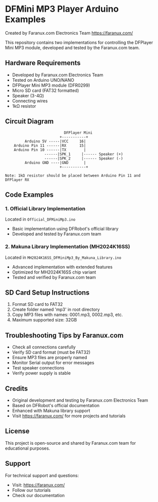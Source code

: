 # DFMini MP3 Player Arduino Examples
Created by Faranux.com Electronics Team
https://faranux.com/

This repository contains two implementations for controlling the DFPlayer Mini MP3 module, developed and tested by the Faranux.com team.

## Hardware Requirements
* Developed by Faranux.com Electronics Team
* Tested on Arduino UNO/NANO
* DFPlayer Mini MP3 module (DFR0299)
* Micro SD card (FAT32 formatted)
* Speaker (3-4Ω)
* Connecting wires
* 1kΩ resistor

## Circuit Diagram
```
                           DFPlayer Mini
                         +-----------+
         Arduino 5V -----|VCC     16|
    Arduino Pin 11 ------|RX      15|
    Arduino Pin 10 ------|TX        |
                  ------|SPK_1     |------ Speaker (+)
                  ------|SPK_2     |------ Speaker (-)
         Arduino GND ----|GND       |
                         +-----------+

Note: 1kΩ resistor should be placed between Arduino Pin 11 and DFPlayer RX
```

## Code Examples

### 1. Official Library Implementation
Located in `Official_DFMiniMp3.ino`
- Basic implementation using DFRobot's official library
- Developed and tested by Faranux.com team

### 2. Makuna Library Implementation (MH2024K16SS)
Located in `MH2024K16SS_DFMiniMp3_By_Makuna_Library.ino`
- Advanced implementation with extended features
- Optimized for MH2024K16SS chip variant
- Tested and verified by Faranux.com team

## SD Card Setup Instructions
1. Format SD card to FAT32
2. Create folder named 'mp3' in root directory
3. Copy MP3 files with names: 0001.mp3, 0002.mp3, etc.
4. Maximum supported size: 32GB

## Troubleshooting Tips by Faranux.com
* Check all connections carefully
* Verify SD card format (must be FAT32)
* Ensure MP3 files are properly named
* Monitor Serial output for error messages
* Test speaker connections
* Verify power supply is stable

## Credits
* Original development and testing by Faranux.com Electronics Team
* Based on DFRobot's official documentation
* Enhanced with Makuna library support
* Visit https://faranux.com/ for more projects and tutorials

## License
This project is open-source and shared by Faranux.com team for educational purposes.

## Support
For technical support and questions:
* Visit: https://faranux.com/
* Follow our tutorials
* Check our documentation